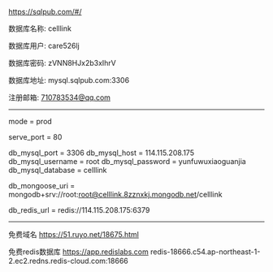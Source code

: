 https://sqlpub.com/#/

数据库名称: celllink

数据库用户: care526lj

数据库密码: zVNN8HJx2b3xIhrV

数据库地址: mysql.sqlpub.com:3306

注册邮箱: 710783534@qq.com

---

mode = prod

serve_port = 80

db_mysql_port = 3306
db_mysql_host = 114.115.208.175
db_mysql_username = root
db_mysql_password = yunfuwuxiaoguanjia
db_mysql_database = celllink

db_mongoose_uri = mongodb+srv://root:root@celllink.8zznxkj.mongodb.net/celllink

db_redis_url = redis://114.115.208.175:6379

---

免费域名
https://51.ruyo.net/18675.html

免费redis数据库
https://app.redislabs.com
redis-18666.c54.ap-northeast-1-2.ec2.redns.redis-cloud.com:18666
